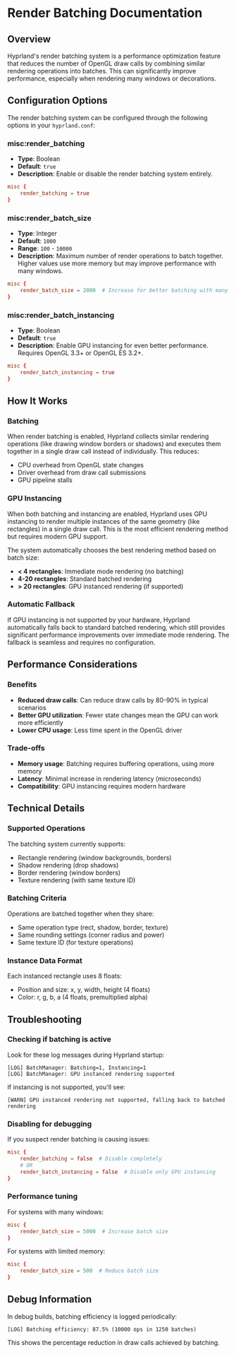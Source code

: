 # Render Batching Documentation

## Overview

Hyprland's render batching system is a performance optimization feature that reduces the number of OpenGL draw calls by combining similar rendering operations into batches. This can significantly improve performance, especially when rendering many windows or decorations.

## Configuration Options

The render batching system can be configured through the following options in your `hyprland.conf`:

### misc:render_batching
- **Type**: Boolean
- **Default**: `true`
- **Description**: Enable or disable the render batching system entirely.

```conf
misc {
    render_batching = true
}
```

### misc:render_batch_size
- **Type**: Integer
- **Default**: `1000`
- **Range**: `100` - `10000`
- **Description**: Maximum number of render operations to batch together. Higher values use more memory but may improve performance with many windows.

```conf
misc {
    render_batch_size = 2000  # Increase for better batching with many windows
}
```

### misc:render_batch_instancing
- **Type**: Boolean
- **Default**: `true`
- **Description**: Enable GPU instancing for even better performance. Requires OpenGL 3.3+ or OpenGL ES 3.2+.

```conf
misc {
    render_batch_instancing = true
}
```

## How It Works

### Batching
When render batching is enabled, Hyprland collects similar rendering operations (like drawing window borders or shadows) and executes them together in a single draw call instead of individually. This reduces:
- CPU overhead from OpenGL state changes
- Driver overhead from draw call submissions
- GPU pipeline stalls

### GPU Instancing
When both batching and instancing are enabled, Hyprland uses GPU instancing to render multiple instances of the same geometry (like rectangles) in a single draw call. This is the most efficient rendering method but requires modern GPU support.

The system automatically chooses the best rendering method based on batch size:
- **< 4 rectangles**: Immediate mode rendering (no batching)
- **4-20 rectangles**: Standard batched rendering
- **> 20 rectangles**: GPU instanced rendering (if supported)

### Automatic Fallback
If GPU instancing is not supported by your hardware, Hyprland automatically falls back to standard batched rendering, which still provides significant performance improvements over immediate mode rendering. The fallback is seamless and requires no configuration.

## Performance Considerations

### Benefits
- **Reduced draw calls**: Can reduce draw calls by 80-90% in typical scenarios
- **Better GPU utilization**: Fewer state changes mean the GPU can work more efficiently
- **Lower CPU usage**: Less time spent in the OpenGL driver

### Trade-offs
- **Memory usage**: Batching requires buffering operations, using more memory
- **Latency**: Minimal increase in rendering latency (microseconds)
- **Compatibility**: GPU instancing requires modern hardware

## Technical Details

### Supported Operations
The batching system currently supports:
- Rectangle rendering (window backgrounds, borders)
- Shadow rendering (drop shadows)
- Border rendering (window borders)
- Texture rendering (with same texture ID)

### Batching Criteria
Operations are batched together when they share:
- Same operation type (rect, shadow, border, texture)
- Same rounding settings (corner radius and power)
- Same texture ID (for texture operations)

### Instance Data Format
Each instanced rectangle uses 8 floats:
- Position and size: x, y, width, height (4 floats)
- Color: r, g, b, a (4 floats, premultiplied alpha)

## Troubleshooting

### Checking if batching is active
Look for these log messages during Hyprland startup:
```
[LOG] BatchManager: Batching=1, Instancing=1
[LOG] BatchManager: GPU instanced rendering supported
```

If instancing is not supported, you'll see:
```
[WARN] GPU instanced rendering not supported, falling back to batched rendering
```

### Disabling for debugging
If you suspect render batching is causing issues:
```conf
misc {
    render_batching = false  # Disable completely
    # OR
    render_batch_instancing = false  # Disable only GPU instancing
}
```

### Performance tuning
For systems with many windows:
```conf
misc {
    render_batch_size = 5000  # Increase batch size
}
```

For systems with limited memory:
```conf
misc {
    render_batch_size = 500  # Reduce batch size
}
```

## Debug Information

In debug builds, batching efficiency is logged periodically:
```
[LOG] Batching efficiency: 87.5% (10000 ops in 1250 batches)
```

This shows the percentage reduction in draw calls achieved by batching.